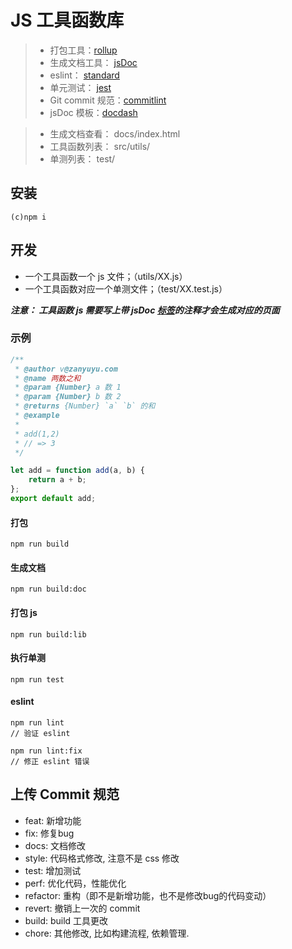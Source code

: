 # JS 工具函数库

> - 打包工具：[rollup](https://www.rollupjs.com/)
> - 生成文档工具： [jsDoc](https://devdocs.io/jsdoc-inline-tags/)
> - eslint： [standard](https://standardjs.com/readme-zhcn.html)
> - 单元测试： [jest](https://jestjs.io/docs/zh-Hans/getting-started)
> - Git commit 规范：[commitlint](https://commitlint.js.org/#/reference-rules)
> - jsDoc 模板：[docdash](http://clenemt.github.io/docdash/)


> - 生成文档查看： docs/index.html
> - 工具函数列表： src/utils/
> - 单测列表： test/

## 安装
```
(c)npm i
```

## 开发
- 一个工具函数一个 js 文件；（utils/XX.js）
- 一个工具函数对应一个单测文件；（test/XX.test.js）

***注意： 工具函数 js 需要写上带 jsDoc [标签](http://shouce.jb51.net/jsdoc/tags.html)的注释才会生成对应的页面***

### 示例
```js
/**
 * @author v@zanyuyu.com
 * @name 两数之和
 * @param {Number} a 数 1
 * @param {Number} b 数 2
 * @returns {Number} `a` `b` 的和
 * @example
 *
 * add(1,2)
 * // => 3
 */

let add = function add(a, b) {
    return a + b;
};
export default add;
```


#### 打包
```
npm run build
```

#### 生成文档
```
npm run build:doc
```

#### 打包 js
```
npm run build:lib
```

#### 执行单测
```
npm run test
```

#### eslint
```
npm run lint
// 验证 eslint

npm run lint:fix
// 修正 eslint 错误

```


## 上传 Commit 规范

* feat: 新增功能
* fix: 修复bug
* docs:  文档修改
* style: 代码格式修改, 注意不是 css 修改
* test: 增加测试
* perf: 优化代码，性能优化
* refactor: 重构（即不是新增功能，也不是修改bug的代码变动）
* revert: 撤销上一次的 commit
* build: build 工具更改
* chore: 其他修改, 比如构建流程, 依赖管理.
